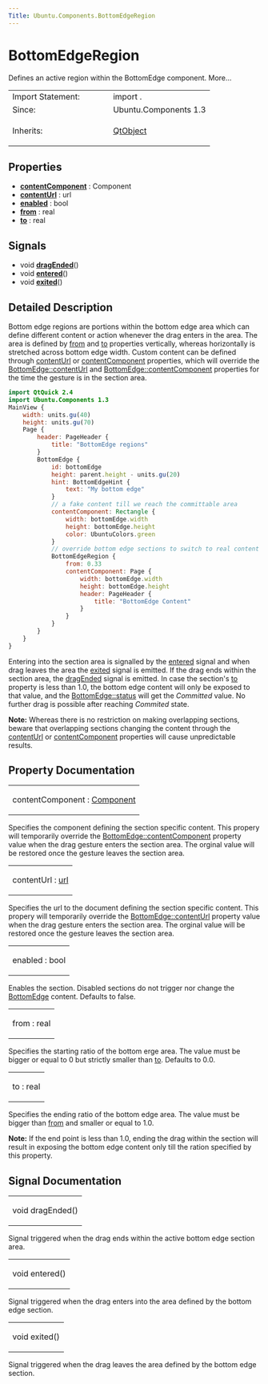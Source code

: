 ```yaml
---
Title: Ubuntu.Components.BottomEdgeRegion
---
```

        
BottomEdgeRegion
================

<span class="subtitle"></span>
Defines an active region within the BottomEdge component. More...

<table>
<colgroup>
<col width="50%" />
<col width="50%" />
</colgroup>
<tbody>
<tr class="odd">
<td>Import Statement:</td>
<td>import .</td>
</tr>
<tr class="even">
<td>Since:</td>
<td>Ubuntu.Components 1.3</td>
</tr>
<tr class="odd">
<td>Inherits:</td>
<td><p><a href="QtQml.QtObject.md">QtObject</a></p></td>
</tr>
</tbody>
</table>

<span id="properties"></span>
Properties
----------

-   ****[contentComponent](#contentComponent-prop)**** : Component
-   ****[contentUrl](#contentUrl-prop)**** : url
-   ****[enabled](#enabled-prop)**** : bool
-   ****[from](#from-prop)**** : real
-   ****[to](#to-prop)**** : real

<span id="signals"></span>
Signals
-------

-   void ****[dragEnded](#dragEnded-signal)****()
-   void ****[entered](#entered-signal)****()
-   void ****[exited](#exited-signal)****()

<span id="details"></span>
Detailed Description
--------------------

Bottom edge regions are portions within the bottom edge area which can define different content or action whenever the drag enters in the area. The area is defined by [from](#from-prop) and [to](#to-prop) properties vertically, whereas horizontally is stretched across bottom edge width. Custom content can be defined through [contentUrl](#contentUrl-prop) or [contentComponent](#contentComponent-prop) properties, which will override the [BottomEdge::contentUrl](../Ubuntu.Components.BottomEdge.md#contentUrl-prop) and [BottomEdge::contentComponent](../Ubuntu.Components.BottomEdge.md#contentComponent-prop) properties for the time the gesture is in the section area.

``` qml
import QtQuick 2.4
import Ubuntu.Components 1.3
MainView {
    width: units.gu(40)
    height: units.gu(70)
    Page {
        header: PageHeader {
            title: "BottomEdge regions"
        }
        BottomEdge {
            id: bottomEdge
            height: parent.height - units.gu(20)
            hint: BottomEdgeHint {
                text: "My bottom edge"
            }
            // a fake content till we reach the committable area
            contentComponent: Rectangle {
                width: bottomEdge.width
                height: bottomEdge.height
                color: UbuntuColors.green
            }
            // override bottom edge sections to switch to real content
            BottomEdgeRegion {
                from: 0.33
                contentComponent: Page {
                    width: bottomEdge.width
                    height: bottomEdge.height
                    header: PageHeader {
                        title: "BottomEdge Content"
                    }
                }
            }
        }
    }
}
```

Entering into the section area is signalled by the [entered](#entered-signal) signal and when drag leaves the area the [exited](#exited-signal) signal is emitted. If the drag ends within the section area, the [dragEnded](#dragEnded-signal) signal is emitted. In case the section's [to](#to-prop) property is less than 1.0, the bottom edge content will only be exposed to that value, and the [BottomEdge::status](../Ubuntu.Components.BottomEdge.md#status-prop) will get the *Committed* value. No further drag is possible after reaching *Commited* state.

**Note:** Whereas there is no restriction on making overlapping sections, beware that overlapping sections changing the content through the [contentUrl](#contentUrl-prop) or [contentComponent](#contentComponent-prop) properties will cause unpredictable results.

Property Documentation
----------------------

<table>
<colgroup>
<col width="100%" />
</colgroup>
<tbody>
<tr class="odd">
<td><p><span id="contentComponent-prop"></span><span class="name">contentComponent</span> : <span class="type"><a href="QtQml.Component.md">Component</a></span></p></td>
</tr>
</tbody>
</table>

Specifies the component defining the section specific content. This propery will temporarily override the [BottomEdge::contentComponent](../Ubuntu.Components.BottomEdge.md#contentComponent-prop) property value when the drag gesture enters the section area. The orginal value will be restored once the gesture leaves the section area.

<table>
<colgroup>
<col width="100%" />
</colgroup>
<tbody>
<tr class="odd">
<td><p><span id="contentUrl-prop"></span><span class="name">contentUrl</span> : <span class="type"><a href="http://doc.qt.io/qt-5/qml-url.html">url</a></span></p></td>
</tr>
</tbody>
</table>

Specifies the url to the document defining the section specific content. This propery will temporarily override the [BottomEdge::contentUrl](../Ubuntu.Components.BottomEdge.md#contentUrl-prop) property value when the drag gesture enters the section area. The orginal value will be restored once the gesture leaves the section area.

<table>
<colgroup>
<col width="100%" />
</colgroup>
<tbody>
<tr class="odd">
<td><p><span id="enabled-prop"></span><span class="name">enabled</span> : <span class="type">bool</span></p></td>
</tr>
</tbody>
</table>

Enables the section. Disabled sections do not trigger nor change the [BottomEdge](../Ubuntu.Components.BottomEdge.md) content. Defaults to false.

<table>
<colgroup>
<col width="100%" />
</colgroup>
<tbody>
<tr class="odd">
<td><p><span id="from-prop"></span><span class="name">from</span> : <span class="type">real</span></p></td>
</tr>
</tbody>
</table>

Specifies the starting ratio of the bottom erge area. The value must be bigger or equal to 0 but strictly smaller than [to](#to-prop). Defaults to 0.0.

<table>
<colgroup>
<col width="100%" />
</colgroup>
<tbody>
<tr class="odd">
<td><p><span id="to-prop"></span><span class="name">to</span> : <span class="type">real</span></p></td>
</tr>
</tbody>
</table>

Specifies the ending ratio of the bottom edge area. The value must be bigger than [from](#from-prop) and smaller or equal to 1.0.

**Note:** If the end point is less than 1.0, ending the drag within the section will result in exposing the bottom edge content only till the ration specified by this property.

Signal Documentation
--------------------

<table>
<colgroup>
<col width="100%" />
</colgroup>
<tbody>
<tr class="odd">
<td><p><span id="dragEnded-signal"></span><span class="type">void</span> <span class="name">dragEnded</span>()</p></td>
</tr>
</tbody>
</table>

Signal triggered when the drag ends within the active bottom edge section area.

<table>
<colgroup>
<col width="100%" />
</colgroup>
<tbody>
<tr class="odd">
<td><p><span id="entered-signal"></span><span class="type">void</span> <span class="name">entered</span>()</p></td>
</tr>
</tbody>
</table>

Signal triggered when the drag enters into the area defined by the bottom edge section.

<table>
<colgroup>
<col width="100%" />
</colgroup>
<tbody>
<tr class="odd">
<td><p><span id="exited-signal"></span><span class="type">void</span> <span class="name">exited</span>()</p></td>
</tr>
</tbody>
</table>

Signal triggered when the drag leaves the area defined by the bottom edge section.

